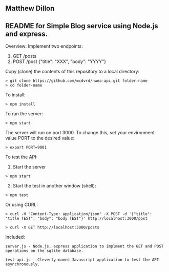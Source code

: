 Matthew Dillon
----------------------------------------------------------
README for Simple Blog service using Node.js and express.
----------------------------------------------------------

Overview:
Implement two endpoints:
1. GET /posts
2. POST /post {"title": "XXX", "body": "YYYY"}


Copy (clone) the contents of this repository to a local directory:
```
> git clone https://github.com/mcdvrd/nwea-api.git folder-name
> cd folder-name
```

To install: 
```
> npm install
```

To run the server:
```
> npm start
```
The server will run on port 3000. To change this, set your environment value PORT to the desired value:
```
> export PORT=9001
```

To test the API:

1. Start the server
```
> npm start
```
2. Start the test in another window (shell):
```
> npm test
```

Or using CURL:
```
> curl -H "Content-Type: application/json" -X POST -d '{"title": "title TEST", "body": "body TEST"}' http://localhost:3000/post

> curl -X GET http://localhost:3000/posts
```


Included:

	server.js - Node.js, express application to implment the GET and POST operations on the sqlite database.

	test-api.js - Cleverly-named Javascript application to test the API asynchronously.

